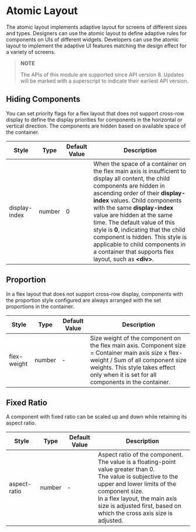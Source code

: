 # Atomic Layout

The atomic layout implements adaptive layout for screens of different sizes and types. Designers can use the atomic layout to define adaptive rules for components on UIs of different widgets. Developers can use the atomic layout to implement the adaptive UI features matching the design effect for a variety of screens.


>  **NOTE**
>
>  The APIs of this module are supported since API version 8. Updates will be marked with a superscript to indicate their earliest API version.


## Hiding Components

You can set priority flags for a flex layout that does not support cross-row display to define the display priorities for components in the horizontal or vertical direction. The components are hidden based on available space of the container.

| Style           | Type    | Default Value | Description                                      |
| ------------- | ------ | ---- | ---------------------------------------- |
| display-index | number | 0    | When the space of a container on the flex main axis is insufficient to display all content, the child components are hidden in ascending order of their **display-index** values. Child components with the same **display-index** value are hidden at the same time. The default value of this style is **0**, indicating that the child component is hidden. This style is applicable to child components in a container that supports flex layout, such as **\<div>**. |


## Proportion

In a flex layout that does not support cross-row display, components with the proportion style configured are always arranged with the set proportions in the container.

| Style         | Type    | Default Value | Description                                      |
| ----------- | ------ | ---- | ---------------------------------------- |
| flex-weight | number | -    | Size weight of the component on the flex main axis. Component size = Container main axis size x flex-weight / Sum of all component size weights. This style takes effect only when it is set for all components in the container.|


## Fixed Ratio

A component with fixed ratio can be scaled up and down while retaining its aspect ratio.

| Style          | Type    | Default Value | Description                                      |
| ------------ | ------ | ---- | ---------------------------------------- |
| aspect-ratio | number | -    | Aspect ratio of the component. The value is a floating-point value greater than 0.<br>The value is subjective to the upper and lower limits of the component size.<br>In a flex layout, the main axis size is adjusted first, based on which the cross axis size is adjusted.|
